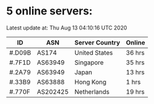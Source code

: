 # 5 online servers:

Latest update at: Thu Aug 13 04:10:16 UTC 2020

| ID | ASN | Server Country | Online |
| -- | --- | -------------- | ------ |
| #.D09B | AS174 | United States | 36 hrs |
| #.7F1D | AS63949 | Singapore | 35 hrs |
| #.2A79 | AS63949 | Japan | 13 hrs |
| #.33B9 | AS63888 | Hong Kong | 1 hrs |
| #.770F | AS202425 | Netherlands | 19 hrs |

